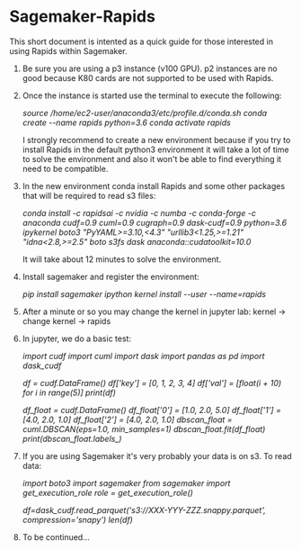 # Sagemaker-Rapids

This short document is intented as a quick guide for those interested in using Rapids within Sagemaker.

1) Be sure you are using a p3 instance (v100 GPU). p2 instances are no good because K80 cards are not supported to be used with Rapids.
2) Once the instance is started use the terminal to execute the following:
    
    *source /home/ec2-user/anaconda3/etc/profile.d/conda.sh*
    *conda create --name rapids python=3.6*
    *conda activate rapids*
    

    I strongly recommend to create a new environment because if you try to install Rapids in the default python3 environment it will take a lot of time to solve the environment and also it won't be able to find everything it need to be compatible.

3) In the new environment conda install Rapids and some other packages that will be required to read s3 files:
    
    *conda install -c rapidsai -c nvidia -c numba -c conda-forge -c anaconda cudf=0.9 cuml=0.9 cugraph=0.9 dask-cudf=0.9 python=3.6 \
        ipykernel boto3 "PyYAML>=3.10,<4.3" "urllib3<1.25,>=1.21" "idna<2.8,>=2.5" boto s3fs dask anaconda::cudatoolkit=10.0*
    

    It will take about 12 minutes to solve the environment.
    
 4) Install sagemaker and register the environment:
      
      *pip install sagemaker*
      *ipython kernel install --user --name=rapids*
      
      
 5) After a minute or so you may change the kernel in jupyter lab: kernel -> change kernel -> rapids
 
 6) In jupyter, we do a basic test:
      
      *import cudf*
      *import cuml*
      *import dask*
      *import pandas as pd*
      *import dask_cudf*
      
      *df = cudf.DataFrame()*
      *df['key'] = [0, 1, 2, 3, 4]*
      *df['val'] = [float(i + 10) for i in range(5)]*
      *print(df)*
      
      *df_float = cudf.DataFrame()*
      *df_float['0'] = [1.0, 2.0, 5.0]*
      *df_float['1'] = [4.0, 2.0, 1.0]*
      *df_float['2'] = [4.0, 2.0, 1.0]*
      *dbscan_float = cuml.DBSCAN(eps=1.0, min_samples=1)*
      *dbscan_float.fit(df_float)*
      *print(dbscan_float.labels_)*
      
      
  7) If you are using Sagemaker it's very probably your data is on s3. To read data: 
      
      *import boto3*
      *import sagemaker*
      *from sagemaker import get_execution_role*
      *role = get_execution_role()*
      
      *df=dask_cudf.read_parquet('s3://XXX-YYY-ZZZ.snappy.parquet', compression='snapy')*
      *len(df)*
      

 8) To be continued...
